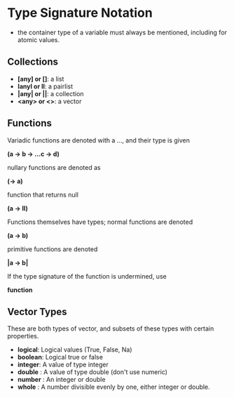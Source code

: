 # Type Signature Notation

- the container type of a variable must always be mentioned,
including for atomic values.

## Collections

* **[any] or []**: a list
* **IanyI or II**: a pairlist
* **|any| or ||**: a collection
* **\<any\> or <>**: a vector

## Functions

Variadic functions are denoted with a ...,
and their type is given

**(a -> b -> ...c -> d)**

nullary functions are denoted as

**(-> a)**

function that returns null

**(a -> II)**

Functions themselves have types; normal functions are denoted

**(a -> b)**

primitive functions are denoted

**|a -> b|**

If the type signature of the function is undermined, use

**function**

## Vector Types

These are both types of vector, and subsets of these types with certain properties.

* **logical**: Logical values (True, False, Na)
* **boolean**: Logical true or false
* **integer**: A value of type integer
* **double** : A value of type double (don't use numeric)
* **number** : An integer or double
* **whole**  : A number divisible evenly by one, either integer or double.
